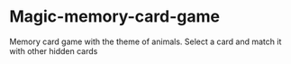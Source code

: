 # Magic-memory-card-game
Memory card game with the theme of animals. Select a card and match it with other hidden cards
